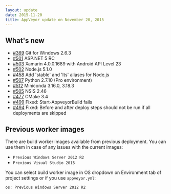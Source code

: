```yaml
---
layout: update
date: 2015-11-20
title: AppVeyor update on November 20, 2015
---
```


## What's new

* [#369](https://github.com/appveyor/ci/issues/369) Git for Windows 2.6.3
* [#501](https://github.com/appveyor/ci/issues/501) ASP.NET 5 RC
* [#503](https://github.com/appveyor/ci/issues/503) Xamarin 4.0.0.1689 with Android API Level 23
* [#502](https://github.com/appveyor/ci/issues/502) Node.js 5.1.0
* [#458](https://github.com/appveyor/ci/issues/458) Add 'stable' and 'lts' aliases for Node.js
* [#507](https://github.com/appveyor/ci/issues/507) Python 2.7.10 (Pro environment)
* [#512](https://github.com/appveyor/ci/issues/512) Miniconda 3.16.0, 3.18.3
* [#505](https://github.com/appveyor/ci/issues/505) NSIS 2.46
* [#477](https://github.com/appveyor/ci/issues/477) CMake 3.4
* [#499](https://github.com/appveyor/ci/issues/499) Fixed: Start-AppveyorBuild fails
* [#494](https://github.com/appveyor/ci/issues/494) Fixed: Before and after deploy steps should not be run if all deployments are skipped

## Previous worker images

There are build worker images available from previous deployment. You can use them in case of any issues with the current images:

- `Previous Windows Server 2012 R2`
- `Previous Visual Studio 2015`

You can select build worker image in OS dropdown on Environment tab of project settings or if you use `appveyor.yml`:

    os: Previous Windows Server 2012 R2